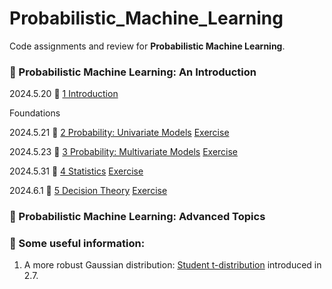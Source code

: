 # Probabilistic_Machine_Learning

Code assignments and review for **Probabilistic Machine Learning**.



### :book: Probabilistic Machine Learning: An Introduction

2024.5.20 :page_facing_up: [1 Introduction](PML_An_Introduction/1_Introduction.md)

Foundations

2024.5.21 :page_facing_up: [2 Probability: Univariate Models](PML_An_Introduction/A_Foundations/2_Probability_Univariate_Models.md)  [Exercise](PML_An_Introduction/Exercises/2_Exercises.md)

2024.5.23 :page_facing_up: [3 Probability: Multivariate Models](PML_An_Introduction/A_Foundations/3_Probability_Multivariate_Models.md) [Exercise](PML_An_Introduction/Exercises/3_Exercises.md)

2024.5.31 :page_facing_up: [4 Statistics](PML_An_Introduction/A_Foundations/4_Statistics.md) [Exercise](PML_An_Introduction/Exercises/4_Exercises.md)

2024.6.1 :page_facing_up: [5 Decision Theory](PML_An_Introduction/A_Foundations/5_Decision_Theory.md) [Exercise](PML_An_Introduction/Exercises/5_Decision_Theory.md)


### :book: Probabilistic Machine Learning: Advanced Topics



### :wrench: Some useful information:

1. A more robust Gaussian distribution: [Student t-distribution](PML_An_Introduction/A_Foundations/2_Probability_Univariate_Models.md) introduced in 2.7.
